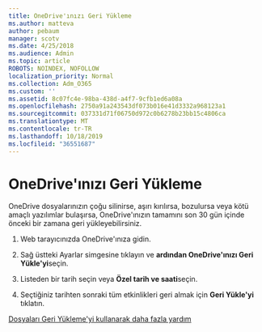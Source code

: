 ```yaml
---
title: OneDrive'ınızı Geri Yükleme
ms.author: matteva
author: pebaum
manager: scotv
ms.date: 4/25/2018
ms.audience: Admin
ms.topic: article
ROBOTS: NOINDEX, NOFOLLOW
localization_priority: Normal
ms.collection: Adm_O365
ms.custom: ''
ms.assetid: 8c07fc4e-98ba-438d-a4f7-9cfb1ed6a08a
ms.openlocfilehash: 2750a91a243543df073b016e41d3332a968123a1
ms.sourcegitcommit: 037331d71f06750d972c0b6278b23bb15c4806ca
ms.translationtype: MT
ms.contentlocale: tr-TR
ms.lasthandoff: 10/18/2019
ms.locfileid: "36551687"
---
```

# <a name="restore-your-onedrive"></a>OneDrive'ınızı Geri Yükleme

OneDrive dosyalarınızın çoğu silinirse, aşırı kırılırsa, bozulursa veya kötü amaçlı yazılımlar bulaşırsa, OneDrive'ınızın tamamını son 30 gün içinde önceki bir zamana geri yükleyebilirsiniz.
  
1. Web tarayıcınızda OneDrive'ınıza gidin.
    
2. Sağ üstteki Ayarlar simgesine tıklayın ve **ardından OneDrive'ınızı Geri Yükle'yi**seçin.
    
3. Listeden bir tarih seçin veya **Özel tarih ve saati**seçin.
    
4. Seçtiğiniz tarihten sonraki tüm etkinlikleri geri almak için **Geri Yükle'yi** tıklatın. 
    
[Dosyaları Geri Yükleme'yi kullanarak daha fazla yardım](https://go.microsoft.com/fwlink/?linkid=872874)
  

